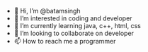 - 👋 Hi, I’m @batamsingh
- 👀 I’m interested in coding and developer
- 🌱 I’m currently learning java, c++, html, css
- 💞️ I’m looking to collaborate on developer
- 📫 How to reach me a programmer

<!---
batamsingh/batamsingh is a ✨ special ✨ repository because its `README.md` (this file) appears on your GitHub profile.
You can click the Preview link to take a look at your changes.
--->
